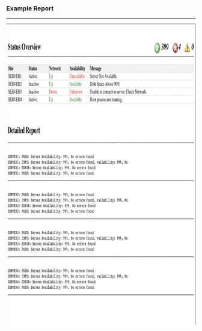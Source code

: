 <h3> Example Report </h3>
<hr>
<img src="example.png" alt="Example Table" width="1100" height="800">
